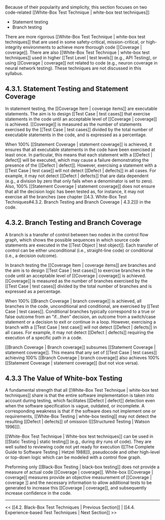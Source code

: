 
Because of their popularity and simplicity, this section focuses on two code-related [[White-Box Test Technique | white-box test techniques]]:

* Statement testing
* Branch testing

There are more rigorous [[White-Box Test Technique | white-box test techniques]] that are used in some safety-critical, mission-critical, or high-integrity environments to achieve more thorough code [[Coverage | coverage]].  There are also [[White-Box Test Technique | white-box test techniques]] used in higher [[Test Level | test levels]] (e.g., API Testing), or using [[Coverage | coverage]] not related to code (e.g., neuron coverage in neural network testing).  These techniques are not discussed in this syllabus.

## 4.3.1. Statement Testing and Statement Coverage

In statement testing, the [[Coverage Item | coverage items]] are executable statements.  The aim is to design [[Test Case | test cases]] that exercise statements in the code until an acceptable level of [[Coverage | coverage]] is achieved.  [[Coverage]] is measured as the number of statements exercised by the [[Test Case | test cases]] divided by the total number of executable statements in the code, and is expressed as a percentage.

When 100% [[Statement Coverage | statement coverage]] is achieved, it ensures that all executable statements in the code have been exercised at least once.  In particular, this means that each statement with a [[Defect | defect]] will be executed, which may cause a failure demonstrating the presence of the [[Defect | defect]].  However, exercising a statement with a [[Test Case | test case]] will not detect [[Defect | defects]] in all cases.  For example, it may not detect [[Defect | defects]] that are data dependent (e.g., a division by zero that only fails when a denominator is set to zero).  Also, 100% [[Statement Coverage | statement coverage]] does not ensure that all the decision logic has been tested as, for instance, it may not exercise all the branches (see chapter [[4.3.  White-Box Test Techniques#4.3.2. Branch Testing and Branch Coverage | 4.3.2]]) in the code.

## 4.3.2. Branch Testing and Branch Coverage

A branch is a transfer of control between two nodes in the control flow graph, which shows the possible sequences in which source code statements are executed in the [[Test Object | test object]]. Each transfer of control can be either unconditional (i.e., straight-line code) or conditional (i.e., a decision outcome).

In branch testing the [[Coverage Item | coverage items]] are branches and the aim is to design [[Test Case | test cases]] to exercise branches in the code until an acceptable level of [[Coverage | coverage]] is achieved.  [[Coverage]] is measured as the number of branches exercised by the [[Test Case | test cases]] divided by the total number of branches and is expressed as a percentage.

When 100% [[Branch Coverage | branch coverage]] is achieved, all branches in the code, unconditional and conditional, are exercised by [[Test Case | test cases]].  Conditional branches typically correspond to a true or false outcome from an "if...then" decision, an outcome from a switch/case statement or a decision to exit or continue in a loop.  However, exercising a branch with a [[Test Case | test case]] will not detect [[Defect | defects]] in all cases.  For example, it may not detect [[Defect | defects]] requiring the execution of a specific path in a code.

[[Branch Coverage | Branch coverage]] subsumes [[Statement Coverage | statement coverage]].  This means that any set of [[Test Case | test cases]] achieving 100% [[Branch Coverage | branch coverage]] also achieves 100% [[Statement Coverage | statement coverage]] (but not vice versa).

## 4.3.3 The Value of White-box Testing

A fundamental strength that all [[White-Box Test Technique | white-box test techniques]] share is that the entire software implementation is taken into account during testing, which facilitates [[Defect | defect]] detection even when the software specification is vague, outdated, or incomplete.  A corresponding weakness is that if the software does not implement one or requirements, [[White-Box Testing | white-box testing]] may not detect the resulting [[Defect | defects]] of omission ([[Structured Testing | Watson 1996]]).

[[White-Box Test Technique | White-box test techniques]] can be used in [[Static Testing | static testing]] (e.g., during dry runs of code). They are well suited to reviewing code not yet ready for execution ([[The Complete Guide to Software Testing | Hetzel 1988]]), pseudocode and other high-level or top-down logic which can be modeled with a control flow graph.

Preforming only [[Black-Box Testing | black-box testing]] does not provide a measure of actual code [[Coverage | coverage]].  White-box [[Coverage | coverage]] measures provide an objective measurement of [[Coverage | coverage ]] and the necessary information to allow additional tests to be generated to increase this [[Coverage | coverage]], and subsequently increase confidence in the code. 

---
<< [[4.2.  Black-Box Test Techniques | Previous Section]] | [[4.4.  Experience-based Test Techniques | Next Section]] >>

